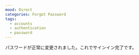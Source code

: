 ```yaml
---
mood: Direct
categories: Forgot Password
tags:
  - accounts
  - authentication
  - password
---
```

パスワードが正常に変更されました。これでサインイン完了です。